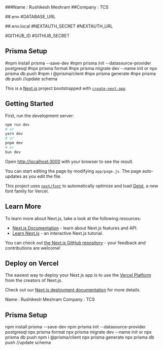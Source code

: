 ###Name : Rushikesh Meshram
##Company : TCS

##.env
#DATABASE_URL

##.env.local
#NEXTAUTH_SECRET
#NEXTAUTH_URL

#GITHUB_ID
#GITHUB_SECRET

## Prisma Setup

#npm install prisma --save-dev
#npm prisma init --datasource-provider postgresql
#npx prisma format
#npx prisma migrate dev --name init or npx prisma db push
#npm i @prisma/client
#npx prisma generate
#npx prisma db push //update schema

This is a [Next.js](https://nextjs.org) project bootstrapped with [`create-next-app`](https://github.com/vercel/next.js/tree/canary/packages/create-next-app).

## Getting Started

First, run the development server:

```bash
npm run dev
# or
yarn dev
# or
pnpm dev
# or
bun dev
```

Open [http://localhost:3000](http://localhost:3000) with your browser to see the result.

You can start editing the page by modifying `app/page.js`. The page auto-updates as you edit the file.

This project uses [`next/font`](https://nextjs.org/docs/app/building-your-application/optimizing/fonts) to automatically optimize and load [Geist](https://vercel.com/font), a new font family for Vercel.

## Learn More

To learn more about Next.js, take a look at the following resources:

- [Next.js Documentation](https://nextjs.org/docs) - learn about Next.js features and API.
- [Learn Next.js](https://nextjs.org/learn) - an interactive Next.js tutorial.

You can check out [the Next.js GitHub repository](https://github.com/vercel/next.js) - your feedback and contributions are welcome!

## Deploy on Vercel

The easiest way to deploy your Next.js app is to use the [Vercel Platform](https://vercel.com/new?utm_medium=default-template&filter=next.js&utm_source=create-next-app&utm_campaign=create-next-app-readme) from the creators of Next.js.

Check out our [Next.js deployment documentation](https://nextjs.org/docs/app/building-your-application/deploying) for more details.

Name : Rushikesh Meshram
Company : TCS

## Prisma Setup

npm install prisma --save-dev
npm prisma init --datasource-provider postgresql
npx prisma format
npx prisma migrate dev --name init or npx prisma db push
npm i @prisma/client
npx prisma generate
npx prisma db push //update schema

